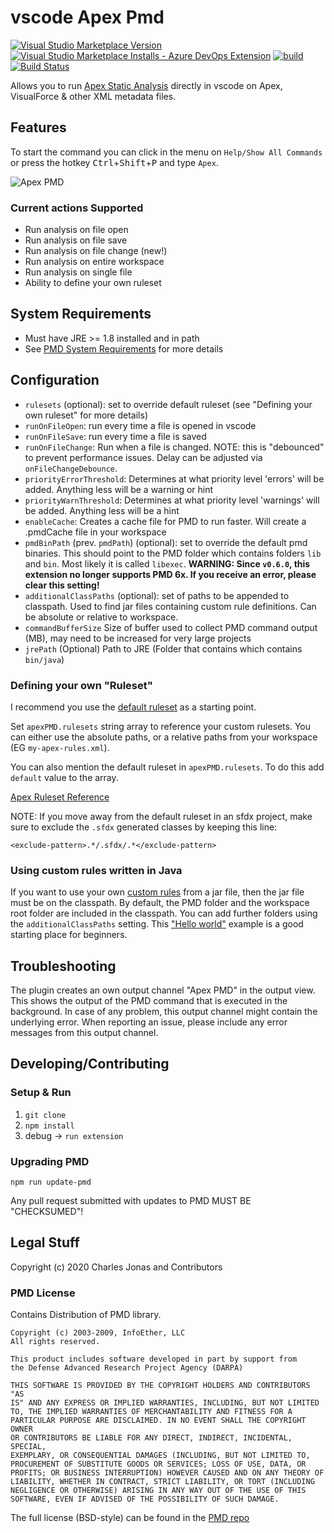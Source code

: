 # vscode Apex Pmd

[![Visual Studio Marketplace Version](https://img.shields.io/visual-studio-marketplace/v/chuckjonas.apex-pmd) ![Visual Studio Marketplace Installs - Azure DevOps Extension](https://img.shields.io/visual-studio-marketplace/azure-devops/installs/total/chuckjonas.apex-pmd)](https://marketplace.visualstudio.com/items?itemName=chuckjonas.apex-pmd)
[![build](https://github.com/ChuckJonas/vscode-apex-pmd/actions/workflows/build.yml/badge.svg)](https://github.com/ChuckJonas/vscode-apex-pmd/actions/workflows/build.yml)
[![Build Status](https://travis-ci.org/ChuckJonas/vscode-apex-pmd.svg?branch=master)](https://travis-ci.org/ChuckJonas/vscode-apex-pmd)

Allows you to run [Apex Static Analysis](https://pmd.github.io/latest/index.html) directly in vscode on Apex,  VisualForce & other XML metadata files.

## Features
To start the command you can click in the menu on `Help/Show All Commands` or press the hotkey <kbd>Ctrl</kbd>+<kbd>Shift</kbd>+<kbd>P</kbd> and type `Apex`. 

![Apex PMD](https://raw.githubusercontent.com/ChuckJonas/vscode-apex-pmd/master/images/apex-pmd.gif)

### Current actions Supported

- Run analysis on file open
- Run analysis on file save
- Run analysis on file change (new!)
- Run analysis on entire workspace
- Run analysis on single file
- Ability to define your own ruleset

## System Requirements

- Must have JRE >= 1.8 installed and in path
- See [PMD System Requirements](https://docs.pmd-code.org/latest/pmd_userdocs_installation.html#requirements) for more details

## Configuration

- `rulesets` (optional): set to override default ruleset (see "Defining your own ruleset" for more details)
- `runOnFileOpen`: run every time a file is opened in vscode
- `runOnFileSave`: run every time a file is saved
- `runOnFileChange`: Run when a file is changed. NOTE: this is "debounced" to prevent performance issues. Delay can be adjusted via `onFileChangeDebounce`.
- `priorityErrorThreshold`: Determines at what priority level 'errors' will be added. Anything less will be a warning or hint
- `priorityWarnThreshold`: Determines at what priority level 'warnings' will be added. Anything less will be a hint
- `enableCache`: Creates a cache file for PMD to run faster. Will create a .pmdCache file in your workspace
- `pmdBinPath` (prev. `pmdPath`) (optional): set to override the default pmd binaries. This should point to the PMD folder which contains folders `lib` and `bin`. Most likely it is called `libexec`. **WARNING: Since `v0.6.0`, this extension no longer supports PMD 6x.  If you receive an error, please clear this setting!**
- `additionalClassPaths` (optional): set of paths to be appended to classpath. Used to find jar files containing custom rule definitions. Can be absolute or relative to workspace.
- `commandBufferSize` Size of buffer used to collect PMD command output (MB), may need to be increased for very large projects
- `jrePath` (Optional) Path to JRE (Folder that contains which contains `bin/java`)

### Defining your own "Ruleset"

I recommend you use the [default ruleset](https://github.com/ChuckJonas/vscode-apex-pmd/blob/master/rulesets/apex_ruleset.xml) as a starting point.

Set `apexPMD.rulesets` string array to reference your custom rulesets. You can either use the absolute paths, or a relative paths from your workspace (EG `my-apex-rules.xml`).

You can also mention the default ruleset in `apexPMD.rulesets`. To do this add `default` value to the array.

[Apex Ruleset Reference](https://docs.pmd-code.org/latest/pmd_rules_apex.html)

NOTE: If you move away from the default ruleset in an sfdx project, make sure to exclude the `.sfdx` generated classes by keeping this line:

`<exclude-pattern>.*/.sfdx/.*</exclude-pattern>`

### Using custom rules written in Java

If you want to use your own [custom rules](https://docs.pmd-code.org/latest/pmd_userdocs_extending_writing_pmd_rules.html) from a jar file, then the jar file must be on the classpath. By default, the PMD folder and the workspace root folder are included in the classpath. You can add further folders using the `additionalClassPaths` setting. This ["Hello world"](https://github.com/andrewgilbertsagecom/pmd-custom-rule-sample) example is a good starting place for beginners.

## Troubleshooting

The plugin creates an own output channel "Apex PMD" in the output view. This shows the output of the PMD command that is executed in the background.
In case of any problem, this output channel might contain the underlying error. When reporting an issue, please include any error messages from
this output channel.

## Developing/Contributing

### Setup & Run

1. `git clone`
1. `npm install`
1. debug -> `run extension`

### Upgrading PMD

`npm run update-pmd`

Any pull request submitted with updates to PMD MUST BE "CHECKSUMED"!

## Legal Stuff

Copyright (c) 2020 Charles Jonas and Contributors

### PMD License

Contains Distribution of PMD library.

```
Copyright (c) 2003-2009, InfoEther, LLC
All rights reserved.

This product includes software developed in part by support from
the Defense Advanced Research Project Agency (DARPA)

THIS SOFTWARE IS PROVIDED BY THE COPYRIGHT HOLDERS AND CONTRIBUTORS "AS
IS" AND ANY EXPRESS OR IMPLIED WARRANTIES, INCLUDING, BUT NOT LIMITED
TO, THE IMPLIED WARRANTIES OF MERCHANTABILITY AND FITNESS FOR A
PARTICULAR PURPOSE ARE DISCLAIMED. IN NO EVENT SHALL THE COPYRIGHT OWNER
OR CONTRIBUTORS BE LIABLE FOR ANY DIRECT, INDIRECT, INCIDENTAL, SPECIAL,
EXEMPLARY, OR CONSEQUENTIAL DAMAGES (INCLUDING, BUT NOT LIMITED TO,
PROCUREMENT OF SUBSTITUTE GOODS OR SERVICES; LOSS OF USE, DATA, OR
PROFITS; OR BUSINESS INTERRUPTION) HOWEVER CAUSED AND ON ANY THEORY OF
LIABILITY, WHETHER IN CONTRACT, STRICT LIABILITY, OR TORT (INCLUDING
NEGLIGENCE OR OTHERWISE) ARISING IN ANY WAY OUT OF THE USE OF THIS
SOFTWARE, EVEN IF ADVISED OF THE POSSIBILITY OF SUCH DAMAGE.
```

The full license (BSD-style) can be found in the [PMD repo](https://github.com/pmd/pmd/blob/master/LICENSE)
